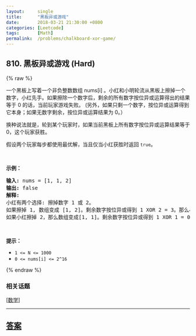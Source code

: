 ```yaml
---
layout:     single
title:      "黑板异或游戏"
date:       2018-03-21 21:30:00 +0800
categories: [Leetcode]
tags:       [Math]
permalink:  /problems/chalkboard-xor-game/
---
```


## 810. 黑板异或游戏 (Hard)

{% raw %}

<p>一个黑板上写着一个非负整数数组 nums[i] 。小红和小明轮流从黑板上擦掉一个数字，小红先手。如果擦除一个数字后，剩余的所有数字按位异或运算得出的结果等于 0 的话，当前玩家游戏失败。&nbsp;(另外，如果只剩一个数字，按位异或运算得到它本身；如果无数字剩余，按位异或运算结果为&nbsp;0。）</p>

<p>换种说法就是，轮到某个玩家时，如果当前黑板上所有数字按位异或运算结果等于 0，这个玩家获胜。</p>

<p>假设两个玩家每步都使用最优解，当且仅当小红获胜时返回 <code>true</code>。</p>

<p>&nbsp;</p>

<p><strong>示例：</strong></p>

<pre><strong>输入:</strong> nums = [1, 1, 2]
<strong>输出:</strong> false
<strong>解释:</strong> 
小红有两个选择: 擦掉数字 1 或 2。
如果擦掉 1, 数组变成 [1, 2]。剩余数字按位异或得到 1 XOR 2 = 3。那么小明可以擦掉任意数字，因为小红会成为擦掉最后一个数字的人，她总是会输。
如果小红擦掉 2，那么数组变成[1, 1]。剩余数字按位异或得到 1 XOR 1 = 0。小红仍然会输掉游戏。
</pre>

<p>&nbsp;</p>

<p><strong>提示：</strong></p>

<ul>
	<li><code>1 &lt;= N &lt;= 1000</code></li>
	<li><code>0 &lt;= nums[i] &lt;= 2^16</code></li>
</ul>

{% endraw %}

### 相关话题
  [[数学](https://github.com/openset/leetcode/tree/master/tag/math/README.md)]

---

## [答案](https://github.com/openset/leetcode/tree/master/problems/chalkboard-xor-game)
